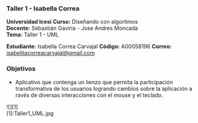 ### Taller 1 - Isabella Correa
**Universidad Icesi** 
**Curso:** Diseñando con algoritmos  
**Docente:** Sebastián Gaviria - Jose Andres Moncada  
**Tema:** Taller 1 - UML 

  
**Estudiante:** Isabella Correa Carvajal
**Código:** A00058196
**Correo:** isabelitacorreacarvajal@gmail.com

### Objetivos
* Aplicativo que contenga un lienzo que permita la participación transformativa de los usuarios logrando cambios sobre la aplicación a ravés de diversas interacciones con el mouse y el teclado.  

![][1]  
[1]:Taller1_UML.jpg
